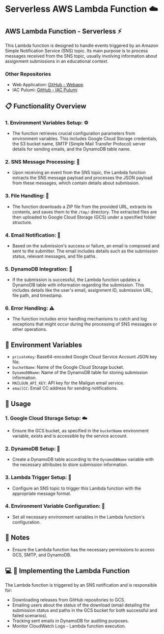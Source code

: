 # Serverless AWS Lambda Function :cloud:

## AWS Lambda Function - Serverless :zap:

This Lambda function is designed to handle events triggered by an Amazon Simple Notification Service (SNS) topic. Its main purpose is to process messages received from the SNS topic, usually involving information about assignment submissions in an educational context.

### Other Repositories
- Web Application: [GitHub - Webapp](https://github.com/Nikhil-Reddy-Karukonda/webapp)
- IAC Pulumi: [GitHub - IAC Pulumi](https://github.com/Nikhil-Reddy-Karukonda/iac-pulumi)

## 📋 Functionality Overview

### 1. **Environment Variables Setup:** :gear:
   - The function retrieves crucial configuration parameters from environment variables. This includes Google Cloud Storage credentials, the S3 bucket name, SMTP (Simple Mail Transfer Protocol) server details for sending emails, and the DynamoDB table name.

### 2. **SNS Message Processing:** :envelope_with_arrow:
   - Upon receiving an event from the SNS topic, the Lambda function extracts the SNS message payload and processes the JSON payload from these messages, which contain details about submission.

### 3. **File Handling:** :file_folder:
   - The function downloads a ZIP file from the provided URL, extracts its contents, and saves them to the `/tmp/` directory. The extracted files are then uploaded to Google Cloud Storage (GCS) under a specified folder structure.

### 4. **Email Notification:** :email:
   - Based on the submission's success or failure, an email is composed and sent to the submitter. The email includes details such as the submission status, relevant messages, and file paths.

### 5. **DynamoDB Integration:** :ledger:
   - If the submission is successful, the Lambda function updates a DynamoDB table with information regarding the submission. This includes details like the user's email, assignment ID, submission URL, file path, and timestamp.

### 6. **Error Handling:** :warning:
   - The function includes error handling mechanisms to catch and log exceptions that might occur during the processing of SNS messages or other operations.

## 🔧 Environment Variables

- `privateKey`: Base64-encoded Google Cloud Service Account JSON key file.
- `bucketName`: Name of the Google Cloud Storage bucket.
- `DynamoDBName`: Name of the DynamoDB table for storing submission information.
- `MAILGUN_API_KEY`: API key for the Mailgun email service.
- `emailCC`: Email CC address for sending notifications.

## 🚀 Usage

### 1. **Google Cloud Storage Setup:** :cloud:
   - Ensure the GCS bucket, as specified in the `bucketName` environment variable, exists and is accessible by the service account.

### 2. **DynamoDB Setup:** :construction:
   - Create a DynamoDB table according to the `DynamoDBName` variable with the necessary attributes to store submission information.

### 3. **Lambda Trigger Setup:** :triangular_flag_on_post:
   - Configure an SNS topic to trigger this Lambda function with the appropriate message format.

### 4. **Environment Variable Configuration:** :wrench:
   - Set all necessary environment variables in the Lambda function's configuration.

## 📝 Notes

- Ensure the Lambda function has the necessary permissions to access GCS, SMTP, and DynamoDB.

## 💻 📧 Implementing the Lambda Function

The Lambda function is triggered by an SNS notification and is responsible for:
- Downloading releases from GitHub repositories to GCS.
- Emailing users about the status of the download (email detailing the submission status and paths in the GCS bucket for both successful and failed scenarios).
- Tracking sent emails in DynamoDB for auditing purposes.
- Monitor CloudWatch Logs - Lambda function execution.
